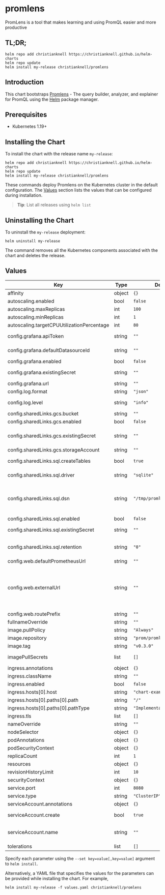 # promlens

PromLens is a tool that makes learning and using PromQL easier and more productive

## TL;DR;

```console
helm repo add christianknell https://christianknell.github.io/helm-charts
helm repo update
helm install my-release christianknell/promlens
```

## Introduction

This chart bootstraps [Promlens](https://github.com/prometheus/promlens) - The query builder, analyzer, and explainer for PromQL using the [Helm](https://helm.sh) package manager.

## Prerequisites

- Kubernetes 1.19+

## Installing the Chart

To install the chart with the release name `my-release`:

```console
helm repo add christianknell https://christianknell.github.io/helm-charts
helm repo update
helm install my-release christianknell/promlens
```

These commands deploy Promlens on the Kubernetes cluster in the default configuration. The [Values](#values) section lists the values that can be configured during installation.

> **Tip**: List all releases using `helm list`

## Uninstalling the Chart

To uninstall the `my-release` deployment:

```console
helm uninstall my-release
```

The command removes all the Kubernetes components associated with the chart and deletes the release.

## Values

| Key                                        | Type   | Default                    | Description                                                                                                                                                                                                                                                                                                                                                |
| ------------------------------------------ | ------ | -------------------------- | ---------------------------------------------------------------------------------------------------------------------------------------------------------------------------------------------------------------------------------------------------------------------------------------------------------------------------------------------------------- |
| affinity                                   | object | `{}`                       | Affinity settings for pod assignment                                                                                                                                                                                                                                                                                                                       |
| autoscaling.enabled                        | bool   | `false`                    |                                                                                                                                                                                                                                                                                                                                                            |
| autoscaling.maxReplicas                    | int    | `100`                      |                                                                                                                                                                                                                                                                                                                                                            |
| autoscaling.minReplicas                    | int    | `1`                        |                                                                                                                                                                                                                                                                                                                                                            |
| autoscaling.targetCPUUtilizationPercentage | int    | `80`                       |                                                                                                                                                                                                                                                                                                                                                            |
| config.grafana.apiToken                    | string | `""`                       | The auth token to pass to the Grafana API, see https://grafana.com/docs/grafana/latest/http_api/auth/                                                                                                                                                                                                                                                      |
| config.grafana.defaultDatasourceId         | string | `""`                       | The default Grafana datasource ID to use (overrides Grafana's own default).                                                                                                                                                                                                                                                                                |
| config.grafana.enabled                     | bool   | `false`                    | Enable integration with Grafana                                                                                                                                                                                                                                                                                                                            |
| config.grafana.existingSecret              | string | `""`                       | An existing secret containing the auth token, key needs to be api-token                                                                                                                                                                                                                                                                                    |
| config.grafana.url                         | string | `""`                       | The URL of your Grafana installation                                                                                                                                                                                                                                                                                                                       |
| config.log.format                          | string | `"json"`                   | Output format of log messages. One of: [logfmt, json]                                                                                                                                                                                                                                                                                                      |
| config.log.level                           | string | `"info"`                   | Only log messages with the given severity or above. One of: [debug, info, warn, error]                                                                                                                                                                                                                                                                     |
| config.sharedLinks.gcs.bucket              | string | `""`                       | Name of the GCS bucket for storing shared links                                                                                                                                                                                                                                                                                                            |
| config.sharedLinks.gcs.enabled             | bool   | `false`                    | Enable Link Sharing via Google Storage Bucket                                                                                                                                                                                                                                                                                                              |
| config.sharedLinks.gcs.existingSecret      | string | `""`                       | An existing secret containing the credentials for the storage-account as json, key needs to be gcs-cred.json                                                                                                                                                                                                                                               |
| config.sharedLinks.gcs.storageAccount      | string | `""`                       | Google Cloud Storage Account key                                                                                                                                                                                                                                                                                                                           |
| config.sharedLinks.sql.createTables        | bool   | `true`                     | Whether to automatically create the required tables when using a SQL database for shared links.                                                                                                                                                                                                                                                            |
| config.sharedLinks.sql.driver              | string | `"sqlite"`                 | The SQL driver to use for storing shared links in a SQL database. Supported values: [mysql, sqlite].                                                                                                                                                                                                                                                       |
| config.sharedLinks.sql.dsn                 | string | `"/tmp/promlens-links.db"` | SQL Data Source Name when using a SQL database to shared links (see https://github.com/go-sql-driver/mysql#dsn-data-source-name) for MySQL, https://github.com/glebarez/go-sqlite#example for SQLite)                                                                                                                                                      |
| config.sharedLinks.sql.enabled             | bool   | `false`                    | Enable Link Sharing via SQL database                                                                                                                                                                                                                                                                                                                       |
| config.sharedLinks.sql.existingSecret      | string | `""`                       | An existing secret containing the dsn for the link storage backend, key needs to be dsn                                                                                                                                                                                                                                                                    |
| config.sharedLinks.sql.retention           | string | `"0"`                      | The maximum retention time for shared links when using a SQL database (e.g. '10m', '12h'). Set to 0 for infinite retention.                                                                                                                                                                                                                                |
| config.web.defaultPrometheusUrl            | string | `""`                       | The default Prometheus URL to load PromLens with.                                                                                                                                                                                                                                                                                                          |
| config.web.externalUrl                     | string | `""`                       | The URL under which PromLens is externally reachable (for example, if PromLens is served via a reverse proxy). Used for generating relative and absolute links back to PromLens itself. If the URL has a path portion, it will be used to prefix all HTTP endpoints served by PromLens. If omitted, relevant URL components will be derived automatically. |
| config.web.routePrefix                     | string | `""`                       |                                                                                                                                                                                                                                                                                                                                                            |
| fullnameOverride                           | string | `""`                       | String to fully override `"promlens.fullname"`                                                                                                                                                                                                                                                                                                             |
| image.pullPolicy                           | string | `"Always"`                 | image pull policy                                                                                                                                                                                                                                                                                                                                          |
| image.repository                           | string | `"prom/promlens"`          | image repository                                                                                                                                                                                                                                                                                                                                           |
| image.tag                                  | string | `"v0.3.0"`                 | Overrides the image tag                                                                                                                                                                                                                                                                                                                                    |
| imagePullSecrets                           | list   | `[]`                       | If defined, uses a Secret to pull an image from a private Docker registry or repository.                                                                                                                                                                                                                                                                   |
| ingress.annotations                        | object | `{}`                       | Annotations to add to the ingress                                                                                                                                                                                                                                                                                                                          |
| ingress.className                          | string | `""`                       | Ingress class name                                                                                                                                                                                                                                                                                                                                         |
| ingress.enabled                            | bool   | `false`                    | Enable ingress                                                                                                                                                                                                                                                                                                                                             |
| ingress.hosts[0].host                      | string | `"chart-example.local"`    |                                                                                                                                                                                                                                                                                                                                                            |
| ingress.hosts[0].paths[0].path             | string | `"/"`                      |                                                                                                                                                                                                                                                                                                                                                            |
| ingress.hosts[0].paths[0].pathType         | string | `"ImplementationSpecific"` |                                                                                                                                                                                                                                                                                                                                                            |
| ingress.tls                                | list   | `[]`                       |                                                                                                                                                                                                                                                                                                                                                            |
| nameOverride                               | string | `""`                       | Provide a name in place of `promlens`                                                                                                                                                                                                                                                                                                                      |
| nodeSelector                               | object | `{}`                       | Node labels for pod assignment                                                                                                                                                                                                                                                                                                                             |
| podAnnotations                             | object | `{}`                       | Annotations to be added to exporter pods                                                                                                                                                                                                                                                                                                                   |
| podSecurityContext                         | object | `{}`                       | Pod-level security context                                                                                                                                                                                                                                                                                                                                 |
| replicaCount                               | int    | `1`                        | Number of replicas                                                                                                                                                                                                                                                                                                                                         |
| resources                                  | object | `{}`                       | Resource limits and requests for the pods.                                                                                                                                                                                                                                                                                                                 |
| revisionHistoryLimit                       | int    | `10`                       | The number of old ReplicaSets to retain                                                                                                                                                                                                                                                                                                                    |
| securityContext                            | object | `{}`                       | container-level security context                                                                                                                                                                                                                                                                                                                           |
| service.port                               | int    | `8080`                     | Kubernetes port where service is exposed                                                                                                                                                                                                                                                                                                                   |
| service.type                               | string | `"ClusterIP"`              | Kubernetes service type                                                                                                                                                                                                                                                                                                                                    |
| serviceAccount.annotations                 | object | `{}`                       | Annotations to add to the service account                                                                                                                                                                                                                                                                                                                  |
| serviceAccount.create                      | bool   | `true`                     | Specifies whether a service account should be created                                                                                                                                                                                                                                                                                                      |
| serviceAccount.name                        | string | `""`                       | The name of the service account to use. If not set and create is true, a name is generated using the fullname template                                                                                                                                                                                                                                     |
| tolerations                                | list   | `[]`                       | Toleration labels for pod assignment                                                                                                                                                                                                                                                                                                                       |

Specify each parameter using the `--set key=value[,key=value]` argument to `helm install`.

Alternatively, a YAML file that specifies the values for the parameters can be provided while installing the chart. For example,

```console
helm install my-release -f values.yaml christianknell/promlens
```
